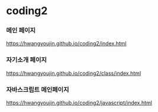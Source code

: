 # coding2

### 메인 페이지
https://hwangyoujin.github.io/coding2/index.html   

### 자기소개 페이지   
https://hwangyoujin.github.io/coding2/class/index.html   

### 자바스크립트 메인페이지
https://hwangyoujin.github.io/coding2/javascript/index.html   
